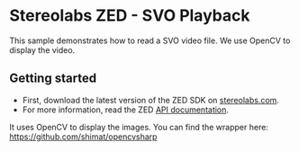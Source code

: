 # Stereolabs ZED - SVO Playback

This sample demonstrates how to read a SVO video file.
We use OpenCV to display the video.

## Getting started

- First, download the latest version of the ZED SDK on [stereolabs.com](https://www.stereolabs.com).
- For more information, read the ZED [API documentation](https://www.stereolabs.com/developers/documentation/API/).

It uses OpenCV to display the images. You can find the wrapper here: https://github.com/shimat/opencvsharp